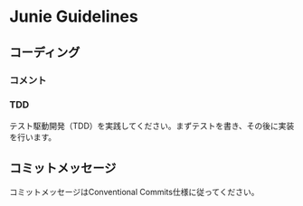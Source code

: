 # Junie Guidelines

## コーディング

### コメント

<!-- Content from file: comments.md -->

### TDD

テスト駆動開発（TDD）を実践してください。まずテストを書き、その後に実装を行います。

## コミットメッセージ

コミットメッセージはConventional Commits仕様に従ってください。

